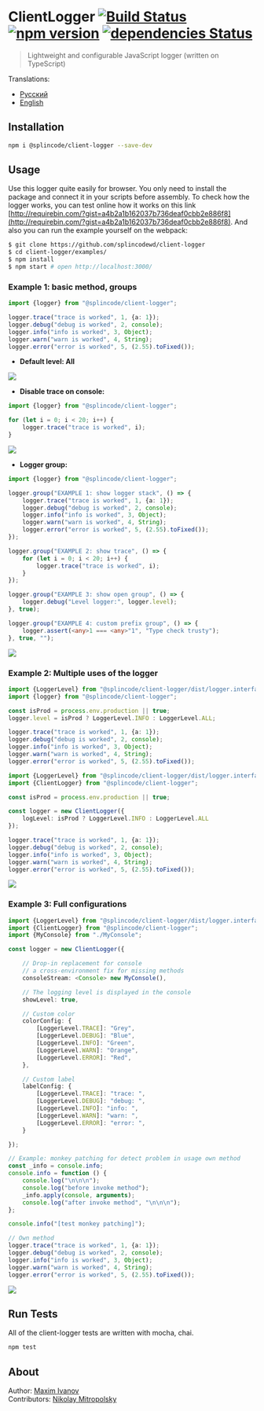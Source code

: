 # ClientLogger [![Build Status](https://travis-ci.org/splincodewd/client-logger.svg?branch=master)](https://travis-ci.org/splincodewd/client-logger) [![npm version](https://badge.fury.io/js/%40splincode%2Fclient-logger.svg)](https://badge.fury.io/js/%40splincode%2Fclient-logger) [![dependencies Status](https://david-dm.org/splincodewd/client-logger/status.svg)](https://david-dm.org/splincodewd/client-logger)

> Lightweight and configurable JavaScript logger (written on TypeScript)

Translations:
- [Русский](https://github.com/splincodewd/client-logger/README-ru.md)
- [English](https://github.com/splincodewd/client-logger/README.md)

## Installation

```bash
npm i @splincode/client-logger --save-dev
```

## Usage

Use this logger quite easily for browser. You only need to install the package and connect it in your scripts before assembly. To check how the logger works, you can test online how it works on this link [http://requirebin.com/?gist=a4b2a1b162037b736deaf0cbb2e886f8](http://requirebin.com/?gist=a4b2a1b162037b736deaf0cbb2e886f8). And also you can run the example yourself on the webpack:

```bash
$ git clone https://github.com/splincodewd/client-logger 
$ cd client-logger/examples/
$ npm install
$ npm start # open http://localhost:3000/
```

### Example 1: basic method, groups

```typescript
import {logger} from "@splincode/client-logger";

logger.trace("trace is worked", 1, {a: 1});
logger.debug("debug is worked", 2, console);
logger.info("info is worked", 3, Object);
logger.warn("warn is worked", 4, String);
logger.error("error is worked", 5, (2.55).toFixed());
```

* **Default level: All**

![](https://habrastorage.org/webt/uj/ng/dw/ujngdwq-wngbjkzrbmlz_fb2sos.png)

* **Disable trace on console:**

```typescript
import {logger} from "@splincode/client-logger";

for (let i = 0; i < 20; i++) {
    logger.trace("trace is worked", i);
}
```

![](https://habrastorage.org/webt/un/fl/81/unfl81h_wjnltr184of-vx1skio.gif)

* **Logger group:**

```typescript
import {logger} from "@splincode/client-logger";

logger.group("EXAMPLE 1: show logger stack", () => {
    logger.trace("trace is worked", 1, {a: 1});
    logger.debug("debug is worked", 2, console);
    logger.info("info is worked", 3, Object);
    logger.warn("warn is worked", 4, String);
    logger.error("error is worked", 5, (2.55).toFixed());
});

logger.group("EXAMPLE 2: show trace", () => {
    for (let i = 0; i < 20; i++) {
        logger.trace("trace is worked", i);
    }
});

logger.group("EXAMPLE 3: show open group", () => {
    logger.debug("Level logger:", logger.level);
}, true);

logger.group("EXAMPLE 4: custom prefix group", () => {
    logger.assert(<any>1 === <any>"1", "Type check trusty");
}, true, "");
```

![](https://habrastorage.org/webt/sd/fd/zg/sdfdzgxtymqfrykubfkd3cu9xws.png)

### Example 2: Multiple uses of the logger

```typescript
import {LoggerLevel} from "@splincode/client-logger/dist/logger.interfaces";
import {logger} from "@splincode/client-logger";

const isProd = process.env.production || true;
logger.level = isProd ? LoggerLevel.INFO : LoggerLevel.ALL;

logger.trace("trace is worked", 1, {a: 1});
logger.debug("debug is worked", 2, console);
logger.info("info is worked", 3, Object);
logger.warn("warn is worked", 4, String);
logger.error("error is worked", 5, (2.55).toFixed());
```

```typescript
import {LoggerLevel} from "@splincode/client-logger/dist/logger.interfaces";
import {ClientLogger} from "@splincode/client-logger";

const isProd = process.env.production || true;

const logger = new ClientLogger({
    logLevel: isProd ? LoggerLevel.INFO : LoggerLevel.ALL
});

logger.trace("trace is worked", 1, {a: 1});
logger.debug("debug is worked", 2, console);
logger.info("info is worked", 3, Object);
logger.warn("warn is worked", 4, String);
logger.error("error is worked", 5, (2.55).toFixed());
```

![](https://habrastorage.org/webt/63/er/en/63erenncr7taxfg8gl7jqmjcjr8.png)

### Example 3: Full configurations

```typescript
import {LoggerLevel} from "@splincode/client-logger/dist/logger.interfaces";
import {ClientLogger} from "@splincode/client-logger";
import {MyConsole} from "./MyConsole";

const logger = new ClientLogger({

    // Drop-in replacement for console
    // a cross-environment fix for missing methods
    consoleStream: <Console> new MyConsole(),

    // The logging level is displayed in the console
    showLevel: true,

    // Custom color
    colorConfig: {
        [LoggerLevel.TRACE]: "Grey",
        [LoggerLevel.DEBUG]: "Blue",
        [LoggerLevel.INFO]: "Green",
        [LoggerLevel.WARN]: "Orange",
        [LoggerLevel.ERROR]: "Red",
    },

    // Custom label
    labelConfig: {
        [LoggerLevel.TRACE]: "trace: ",
        [LoggerLevel.DEBUG]: "debug: ",
        [LoggerLevel.INFO]: "info: ",
        [LoggerLevel.WARN]: "warn: ",
        [LoggerLevel.ERROR]: "error: ",
    }

});

// Example: monkey patching for detect problem in usage own method
const _info = console.info;
console.info = function () {
    console.log("\n\n\n");
    console.log("before invoke method");
    _info.apply(console, arguments);
    console.log("after invoke method", "\n\n\n");
};

console.info("[test monkey patching]");

// Own method
logger.trace("trace is worked", 1, {a: 1});
logger.debug("debug is worked", 2, console);
logger.info("info is worked", 3, Object);
logger.warn("warn is worked", 4, String);
logger.error("error is worked", 5, (2.55).toFixed());
```

![](https://habrastorage.org/webt/-5/we/y7/-5wey7fsz_d9bumai6zxn_ujkv8.png)

## Run Tests
All of the client-logger tests are written with mocha, chai.

```bash
npm test
```

## About

Author: [Maxim Ivanov](https://github.com/splincode) <br>
Contributors: [Nikolay Mitropolsky](https://github.com/xiexed)